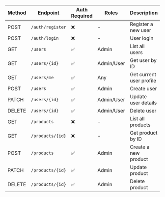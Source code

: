 | Method   | Endpoint         |  Auth Required  | Roles      | Description              |
| -------- | ---------------- | --------------- | ---------- | ------------------------ |
| POST     | `/auth/register` | ❌              | -          | Register a new user      | -> done 
| POST     | `/auth/login`    | ❌              | -          | User login               | -> done 
| GET      | `/users`         | ✅              | Admin      | List all users           | -> done 
| GET      | `/users/{id}`    | ✅              | Admin/User | Get user by ID           | -> done 
| GET      | `/users/me`      | ✅              | Any        | Get current user profile | -> done 
| POST     | `/users`         | ✅              | Admin      | Create user              | -> done 
| PATCH    | `/users/{id}`    | ✅              | Admin/User | Update user details      | -> done 
| DELETE   | `/users/{id}`    | ✅              | Admin/User | Delete user              | -> done 
| GET      | `/products`      | ❌              | -          | List all products        | -> done 
| GET      | `/products/{id}` | ❌              | -          | Get product by ID        | -> done 
| POST     | `/products`      | ✅              | Admin      | Create a new product     | -> done 
| PATCH    | `/products/{id}` | ✅              | Admin      | Update product           | -> done 
| DELETE   | `/products/{id}` | ✅              | Admin      | Delete product           | -> done 
